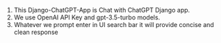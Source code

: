 1. This Django-ChatGPT-App is Chat with ChatGPT Django app.
2. We use OpenAI API Key and gpt-3.5-turbo models.
3. Whatever we prompt enter in UI search bar it will provide concise and clean response
    
